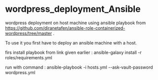 # wordpress_deployment_Ansible
wordpress deployment on host machine using ansible playbook from https://github.com/diranetafen/ansible-role-containerized-wordpress/tree/master .

To use it you first have to deploy an ansible machine with a host. 

firs install playbook from link given earlier : 
ansible-galaxy install -r roles/requirements.yml

run with command : ansible-playbook -i hosts.yml --ask-vault-password wordpress.yml
